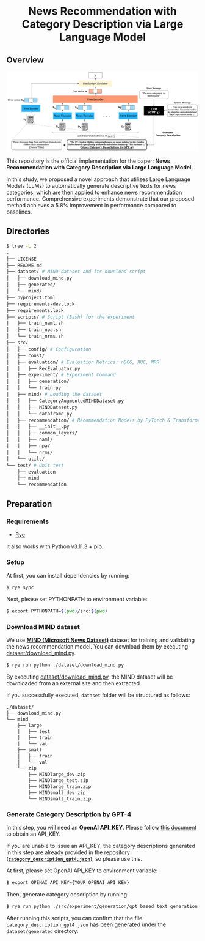 <h1 align="center"> News Recommendation with <br /> Category Description via Large Language Model </h1>


## Overview

<div align="center">
    <img src="./.github/images/method-overview.png" alt="Overview of our proposed method.">
</div>

This repository is the official implementation for the paper: **News Recommendation with Category Description via Large Language Model**. 

In this study, we proposed a novel approach that utilizes Large Language Models (LLMs) to automatically generate descriptive texts for news categories, which are then applied to enhance news recommendation performance. Comprehensive experiments demonstrate that our proposed method achieves a 5.8% improvement in performance compared to baselines.

## Directories
```bash
$ tree -L 2
.
├── LICENSE
├── README.md
├── dataset/ # MIND dataset and its download script
│   ├── download_mind.py
│   ├── generated/
│   └── mind/
├── pyproject.toml
├── requirements-dev.lock
├── requirements.lock
├── scripts/ # Script (Bash) for the experiment
│   ├── train_naml.sh
│   ├── train_npa.sh
│   └── train_nrms.sh
├── src/
│   ├── config/ # Configuration
│   ├── const/
│   ├── evaluation/ # Evaluation Metrics: nDCG, AUC, MRR
│   │   ├── RecEvaluator.py
│   ├── experiment/ # Experiment Command
│   │   ├── generation/
│   │   └── train.py
│   ├── mind/ # Loading the dataset
│   │   ├── CategoryAugmentedMINDDataset.py
│   │   ├── MINDDataset.py
│   │   └── dataframe.py
│   ├── recommendation/ # Recommendation Models by PyTorch & Transformers
│   │   ├── __init__.py
│   │   ├── common_layers/
│   │   ├── naml/
│   │   ├── npa/
│   │   └── nrms/
│   └── utils/
└── test/ # Unit test
    ├── evaluation
    ├── mind
    └── recommendation
```

## Preparation

### Requirements

- [Rye](https://rye-up.com/) 

It also works with Python v3.11.3 + pip.

### Setup

At first, you can install dependencies by running: 

```bash
$ rye sync
```

Next, please set PYTHONPATH to environment variable:

```bash
$ export PYTHONPATH=$(pwd)/src:$(pwd)
```

### Download MIND dataset

We use **[MIND (Microsoft News Dataset)](https://msnews.github.io/)** dataset for training and validating the news recommendation model. You can download them by executing [dataset/download_mind.py](https://github.com/YadaYuki/news-recommendation-llm/blob/main/dataset/download_mind.py).


```bash
$ rye run python ./dataset/download_mind.py 
```

By executing [dataset/download_mind.py](https://github.com/YadaYuki/news-recommendation-llm/blob/main/dataset/download_mind.py), the MIND dataset will be downloaded from an external site and then extracted.

If you successfully executed, `dataset` folder will be structured as follows:

```
./dataset/
├── download_mind.py
└── mind
    ├── large
    │   ├── test
    │   ├── train
    │   └── val
    ├── small
    │   ├── train
    │   └── val
    └── zip
        ├── MINDlarge_dev.zip
        ├── MINDlarge_test.zip
        ├── MINDlarge_train.zip
        ├── MINDsmall_dev.zip
        └── MINDsmall_train.zip
```

### Generate Category Description by GPT-4

In this step, you will need an **OpenAI API_KEY**. Please follow [this document](https://platform.openai.com/docs/quickstart) to obtain an API_KEY. 

If you are unable to issue an API_KEY, the category descriptions generated in this step are already provided in the repository ([**`category_description_gpt4.json`**](https://github.com/yamanalab/gpt-augmented-news-recommendation/blob/main/dataset/generated/category_description_gpt4.json)), so please use this.

At first, please set OpenAI API_KEY to environment variable:

```bash
$ export OPENAI_API_KEY={YOUR_OPENAI_API_KEY}
```

Then, generate category description by running:

```bash
$ rye run python ./src/experiment/generation/gpt_based_text_generation.py
```

After running this scripts, you can confirm that the file `category_description_gpt4.json` has been generated under the `dataset/generated` directory.